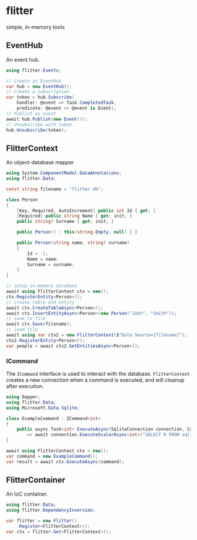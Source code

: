 # flitter

simple, in-memory tools

## EventHub

An event hub.

``` csharp
using flitter.Events;

// Create an EventHub
var hub = new EventHub();
// Create a subscription
var token = hub.Subscribe(
	handler: @event => Task.CompletedTask,
	predicate: @event => @event is Event);
// Publish an event
await hub.Publish(new Event());
// Unsubscribe with token
hub.Unsubscribe(token);
```

## FlitterContext

An object-database mapper

``` csharp
using System.ComponentModel.DataAnnotations;
using flitter.Data;

const string filename = "flitter.db";

class Person
{
	[Key, Required, AutoIncrement] public int Id { get; }
	[Required] public string Name { get; init; }
	public string? Surname { get; init; }

	public Person() : this(string.Empty, null) { }

	public Person(string name, string? surname)
	{
		Id = -1;
		Name = name;
		Surname = surname;
	}
}

// setup in-memory database
await using FlitterContext ctx = new();
ctx.RegisterEntity<Person>();
// create table and entity
await ctx.CreateTableAsync<Person>();
await ctx.InsertEntityAsync<Person>(new Person("John", "Smith"));
// save to file
await ctx.Save(filename);
// load file
await using var ctx2 = new FlitterContext($"Data Source={filename}");
ctx2.RegisterEntity<Person>();
var people = await ctx2.GetEntitiesAsync<Person>();
```

### ICommand

The `ICommand` interface is used to interact with the database.
`FlitterContext` creates a new connection when a command is executed, and will cleanup after execution.

``` csharp
using Dapper;
using flitter.Data;
using Microsoft.Data.Sqlite;

class ExampleCommand : ICommand<int>
{
	public async Task<int> ExecuteAsync(SqliteConnection connection, CancellationToken cancellationToken = default)
		=> await connection.ExecuteScalarAsync<int>("SELECT 0 FROM sqlite_master LIMIT 1");
}

await using FlitterContext ctx = new();
var command = new ExampleCommand();
var result = await ctx.ExecuteAsync(command);
```

## FlitterContainer

An IoC container.

``` csharp
using flitter.Data;
using flitter.DependencyInversion;

var flitter = new Flitter()
	.Register<FlitterContext>();
var ctx = flitter.Get<FlitterContext>();
```